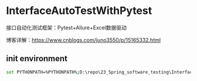 # InterfaceAutoTestWithPytest
接口自动化测试框架：Pytest+Allure+Excel数据驱动

博客详解：https://www.cnblogs.com/juno3550/p/15165332.html

## init environment
```bash
set PYTHONPATH=%PYTHONPATH%;D:\repo\23_Spring_software_testing\InterfaceAutoTestWithPytest
```